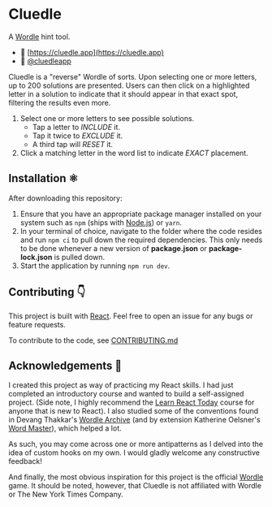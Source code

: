 
# Cluedle

A [Wordle](https://www.nytimes.com/games/wordle/) hint tool.

* 🔗 [https://cluedle.app](https://cluedle.app)
* 🐤 [@cluedleapp](https://twitter.com/cluedleapp)

Cluedle is a "reverse" Wordle of sorts. Upon selecting one or more letters, up to 200 solutions are presented. Users can then click on a highlighted letter in a solution to indicate that it should appear in that exact spot, filtering the results even more.

1. Select one or more letters to see possible solutions.
    * Tap a letter to *INCLUDE* it.
    * Tap it twice to *EXCLUDE* it.
    * A third tap will *RESET* it.
2. Click a matching letter in the word list to indicate *EXACT* placement.

## Installation ⚛️

After downloading this repository:

1. Ensure that you have an appropriate package manager installed on your system such as `npm` (ships with [Node.js](https://nodejs.org/en/download/)) or `yarn`.
2. In your terminal of choice, navigate to the folder where the code resides and run `npm ci` to pull down the required dependencies. This only needs to be done whenever a new version of **package.json** or **package-lock.json** is pulled down.
3. Start the application by running `npm run dev`.

## Contributing 👇

This project is built with [React](https://reactjs.org). Feel free to open an issue for any bugs or feature requests.

To contribute to the code, see [CONTRIBUTING.md](https://github.com/limelightdev/cluedle-react/blob/master/CONTRIBUTING.md)

## Acknowledgements 👋

I created this project as way of practicing my React skills. I had just completed an introductory course and wanted to build a self-assigned project. (Side note, I highly recommend the [Learn React Today](https://courses.webdevsimplified.com/learn-react-today) course for anyone that is new to React). I also studied some of the conventions found in Devang Thakkar's [Wordle Archive](https://github.com/devangthakkar/wordle_archive) (and by extension Katherine Oelsner's [Word Master](https://github.com/octokatherine/word-master)), which helped a lot.

As such, you may come across one or more antipatterns as I delved into the idea of custom hooks on my own. I would gladly welcome any constructive feedback!

And finally, the most obvious inspiration for this project is the official [Wordle](https://www.nytimes.com/games/wordle/) game. It should be noted, however, that Cluedle is not affiliated with Wordle or The New York Times Company.

